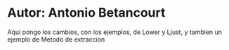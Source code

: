 # Autor: Antonio Betancourt

Aqui pongo los cambios, con los ejemplos, de Lower y Ljust, y tambien un ejemplo de Metodo de extraccion